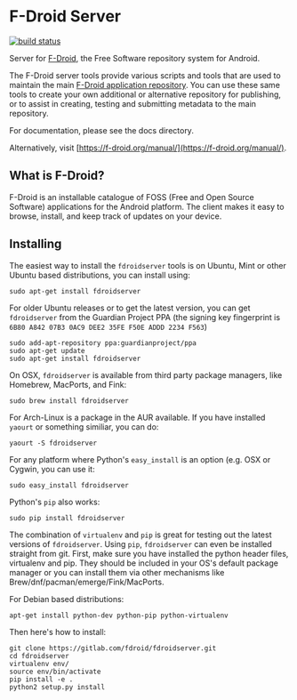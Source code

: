 F-Droid Server
==============

[![build status](https://ci.gitlab.com/projects/6642/status.png?ref=master)](https://ci.gitlab.com/projects/6642?ref=master)

Server for [F-Droid](https://f-droid.org), the Free Software repository system
for Android.

The F-Droid server tools provide various scripts and tools that are used to
maintain the main [F-Droid application repository](https://f-droid.org/repository/browse).
You can use these same tools to create your own additional or alternative
repository for publishing, or to assist in creating, testing and submitting
metadata to the main repository.

For documentation, please see the docs directory.

Alternatively, visit [https://f-droid.org/manual/](https://f-droid.org/manual/).

What is F-Droid?
----------------

F-Droid is an installable catalogue of FOSS (Free and Open Source Software)
applications for the Android platform. The client makes it easy to browse,
install, and keep track of updates on your device.

Installing
----------

The easiest way to install the `fdroidserver` tools is on Ubuntu, Mint or other
Ubuntu based distributions, you can install using:

```
sudo apt-get install fdroidserver
```

For older Ubuntu releases or to get the latest version, you can get
`fdroidserver` from the Guardian Project PPA (the signing key
fingerprint is `6B80 A842 07B3 0AC9 DEE2 35FE F50E ADDD 2234 F563`)

```
sudo add-apt-repository ppa:guardianproject/ppa
sudo apt-get update
sudo apt-get install fdroidserver
```

On OSX, `fdroidserver` is available from third party package managers,
like Homebrew, MacPorts, and Fink:

```
sudo brew install fdroidserver
```

For Arch-Linux is a package in the AUR available. If you have installed
`yaourt` or something similiar, you can do:

```
yaourt -S fdroidserver
```

For any platform where Python's `easy_install` is an option (e.g. OSX
or Cygwin, you can use it:

```
sudo easy_install fdroidserver
```

Python's `pip` also works:

```
sudo pip install fdroidserver
```

The combination of `virtualenv` and `pip` is great for testing out the
latest versions of `fdroidserver`.  Using `pip`, `fdroidserver` can
even be installed straight from git.  First, make sure you have
installed the python header files, virtualenv and pip.  They should be
included in your OS's default package manager or you can install them
via other mechanisms like Brew/dnf/pacman/emerge/Fink/MacPorts.

For Debian based distributions:

```
apt-get install python-dev python-pip python-virtualenv
```
Then here's how to install:

```
git clone https://gitlab.com/fdroid/fdroidserver.git
cd fdroidserver
virtualenv env/
source env/bin/activate
pip install -e .
python2 setup.py install
```
